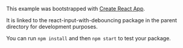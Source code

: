 This example was bootstrapped with [Create React App](https://github.com/facebook/create-react-app).

It is linked to the react-input-with-debouncing package in the parent directory for development purposes.

You can run `npm install` and then `npm start` to test your package.
